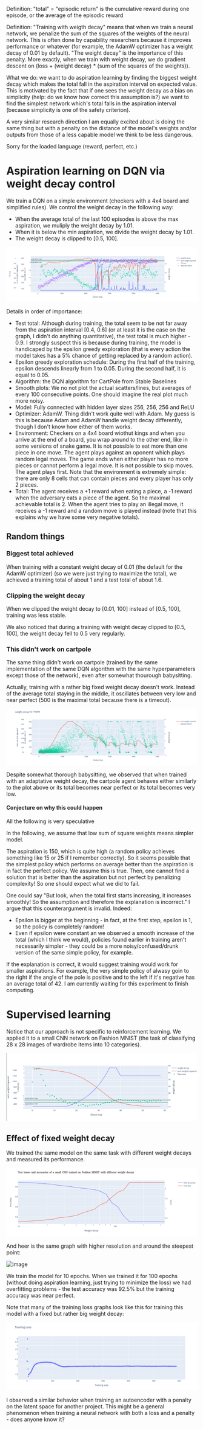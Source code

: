 Definition: "total" = "episodic return" is the cumulative reward during one episode, or the average of the episodic reward 

Definition: "Training with weigth decay" means that when we train a neural network, we penalize the sum of the squares of the weights of the neural network.
This is often done by capability researchers because it improves performance or whatever (for example, the AdamW optimizer has a weight decay of 0.01 by default).
"The weight decay" is the importance of this penalty.
More exactly, when we train with weight decay, we do gradient descent on (loss + (weight decay) * (sum of the squares of the weights)).

What we do: we want to do aspiration learning by finding the biggest weight decay which makes the total fall in the aspiration interval on expected value.
This is motivated by the fact that if one sees the weight decay as a bias on simplicity (help: do we know how correct this assumption is?) we want to find the simplest network which's total falls in the aspiration interval (because simplicity is one of the safety criterion).

A very similar research direction I am equally excited about is doing the same thing but with a penalty on the distance of the model's weights and/or outputs from those of a less capable model we think to be less dangerous.

Sorry for the loaded language (reward, perfect, etc.)

# Aspiration learning on DQN via weight decay control

We train a DQN on a simple environment (checkers with a 4x4 board and simplified rules).
We control the weight decay in the following way:
- When the average total of the last 100 episodes is above the max aspiration, we muliply the weight decay by 1.01.
- When it is below the min aspiration, we divide the weight decay by 1.01.
- The weight decay is clipped to [0.5, 100].

![image](images/checkers_weight_decay_scheduler.png)

Details in order of importance:
- Test total: Although during training, the total seem to be not far away from the aspiration interval [0.4, 0.6] (or at least it is the case on the graph, I didn't do anything quantitative), the test total is much higher - 0.9. I strongly suspect this is because during training, the model is handicaped by the epsilon greedy exploration (that is every action the model takes has a 5% chance of getting replaced by a random action).
- Epsilon greedy exploration schedule: During the first half of the training, epsilon descends linearly from 1 to 0.05. During the second half, it is equal to 0.05.
- Algorithm: the DQN algorithm for CartPole from Stable Baselines
- Smooth plots: We no not plot the actual scatters/lines, but averages of every 100 consecutive points. One should imagine the real plot much more noisy.
- Model: Fully connected with hidden layer sizes 256, 256, 256 and ReLU
- Optimizer: AdamW. Thing didn't work quite well with Adam. My guess is this is because Adam and AdamW handle weight decay differently, though I don't know how either of them works.
- Environment: Checkers on a 4x4 board wiothut kings and when you arrive at the end of a board, you wrap around to the other end, like in some versions of snake game. It is not possible to eat more than one piece in one move. The agent plays against an oponent which plays random legal moves. The game ends when either player has no more pieces or cannot perform a legal move. It is not possible to skip moves. The agent plays first. Note that the environment is extremely simple: there are only 8 cells that can contain pieces and every player has only 2 pieces.
- Total: The agent receives a +1 reward when eating a piece, a -1 reward when the adversary eats a piece of the agent. So the maximal achievable total is 2. When the agent tries to play an illegal move, it receives a -1 reward and a random move is played instead (note that this explains why we have some very negative totals).

## Random things

### Biggest total achieved

When training with a constant weight decay of 0.01 (the default for the AdamW optimizer) (so we were just trying to maximize the total), we achieved a training total of about 1 and a test total of about 1.6.

### Clipping the weight decay

When we clipped the weight decay to [0.01, 100] instead of [0.5, 100], training was less stable.

We also noticed that during a training with weight decay clipped to [0.5, 100], the weight decay fell to 0.5 very regularly.

### This didn't work on cartpole

The same thing didn't work on cartpole (trained by the same implementation of the same DQN algorithm with the same hyperparameters except those of the network), even after somewhat thourough babysitting.

Actually, training with a rather big fixed weight decay doesn't work.
Instead of the average total staying in the middle, it oscillates between very low and near perfect (500 is the maximal total because there is a timeout).

![image](images/cartpole_doesnt_work.png)

Despite somewhat thorough babysitting, we observed that when trained with an adaptative weight decay, the cartpole agent behaves either similarly to the plot above or its total becomes near perfect or its total becomes very low.

#### Conjecture on why this could happen

All the following is very speculative

In the following, we assume that low sum of square weights means simpler model.

The aspiration is 150, which is quite high (a random policy achieves something like 15 or 25 if I remember correctly).
So it seems possible that the simplest policy which performs on average better than the aspiration is in fact the perfect policy.
We assume this is true.
Then, one cannot find a solution that is better than the aspiration but not perfect by penalizing complexity!
So one should expect what we did to fail.

One could say "But look, when the total first starts increasing, it increases smoothly! So the assumption and therefore the explanation is incorrect."
I argue that this counterargument is invalid. Indeed:
- Epsilon is bigger at the beginning - in fact, at the first step, epsilon is 1, so the policy is completely random!
- Even if epsilon were constant an we observed a smooth increase of the total (which I think we would), policies found earlier in training aren't necessarily simpler - they could be a more noisy/confused/drunk version of the same simple policy, for example.

If the explanation is correct, it would suggest training would work for smaller aspirations.
For example, the very simple policy of alwasy goin to the right if the angle of the pole is positive and to the left if it's negative has an average total of 42.
I am currently waiting for this experiment to finish computing.

# Supervised learning

Notice that our approach is not specific to reinforcement learning.
We applied it to a small CNN network on Fashion MNIST (the task of classifying 28 x 28 images of wardrobe items into 10 categories).

![image](images/fashion_mnist_weight_decay_regulator.png)

## Effect of fixed weight decay

We trained the same model on the same task with different weight decays and measured its performance.

![image](images/fashion_mnist_different_weigth_decays.png)

And heer is the same graph with higher resolution and around the steepest point:

![image](images/fashion_mnist_different_weight_decays_zoom.png)

We train the model for 10 epochs.
When we trained it for 100 epochs (without doing aspiration learning, just trying to minimize the loss) we had overfitting problems - the test accuracy was 92.5% but the training accuracy was near perfect.

Note that many of the training loss graphs look like this for training this model with a fixed but rather big weight decay:

![image](images/fashion_mnist_training.png)

I observed a similar behavior when training an autoencoder with a penalty on the latent space for another project.
This might be a general phenomenon when training a neural network with both a loss and a penalty - does anyone know it?
